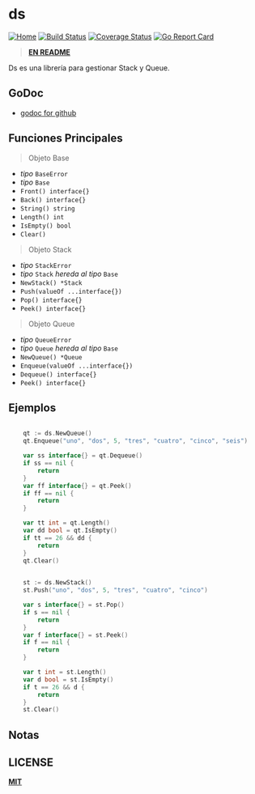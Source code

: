 # ds

[![Home](https://godoc.org/github.com/gookit/event?status.svg)](file:///D:/EC-TSJ/Documents/CODE/SOURCE/Go/pkg/lib/cli)
[![Build Status](https://travis-ci.org/gookit/event.svg?branch=master)](https://travis-ci.org/)
[![Coverage Status](https://coveralls.io/repos/github/gookit/event/badge.svg?branch=master)](https://coveralls.io/github/)
[![Go Report Card](https://goreportcard.com/badge/github.com/gookit/event)](https://goreportcard.com/report/github.com/)

> **[EN README](README.md)**

Ds es una librería para gestionar Stack y Queue.

## GoDoc

- [godoc for github](https://godoc.org/github.com/)

## Funciones Principales

> Objeto Base
- *tipo* `BaseError`  
- *tipo* `Base` 
- `Front() interface{}`
- `Back() interface{}` 
- `String() string `
- `Length() int` 
- `IsEmpty() bool` 
- `Clear()`

> Objeto Stack
- *tipo* `StackError` 
- *tipo* `Stack` *hereda al tipo* `Base`
- `NewStack() *Stack `
- `Push(valueOf ...interface{}) `
- `Pop() interface{} `
- `Peek() interface{}`

> Objeto Queue
- *tipo* `QueueError` 
- *tipo* `Queue` *hereda al tipo* `Base`
- `NewQueue() *Queue `
- `Enqueue(valueOf ...interface{})` 
- `Dequeue() interface{}` 
- `Peek() interface{} `



## Ejemplos
```go

	qt := ds.NewQueue()
	qt.Enqueue("uno", "dos", 5, "tres", "cuatro", "cinco", "seis")

	var ss interface{} = qt.Dequeue()
	if ss == nil {
		return
	}
	var ff interface{} = qt.Peek()
	if ff == nil {
		return
	}

	var tt int = qt.Length()
	var dd bool = qt.IsEmpty()
	if tt == 26 && dd {
		return
	}
	qt.Clear()

  
 	st := ds.NewStack()
	st.Push("uno", "dos", 5, "tres", "cuatro", "cinco")

	var s interface{} = st.Pop()
	if s == nil {
		return
	}
	var f interface{} = st.Peek()
	if f == nil {
		return
	}

	var t int = st.Length()
	var d bool = st.IsEmpty()
	if t == 26 && d {
		return
	}
	st.Clear()


```
## Notas




<!-- - [gookit/ini](https://github.com/gookit/ini) INI配置读取管理，支持多文件加载，数据覆盖合并, 解析ENV变量, 解析变量引用
-->
## LICENSE

**[MIT](LICENSE)**
